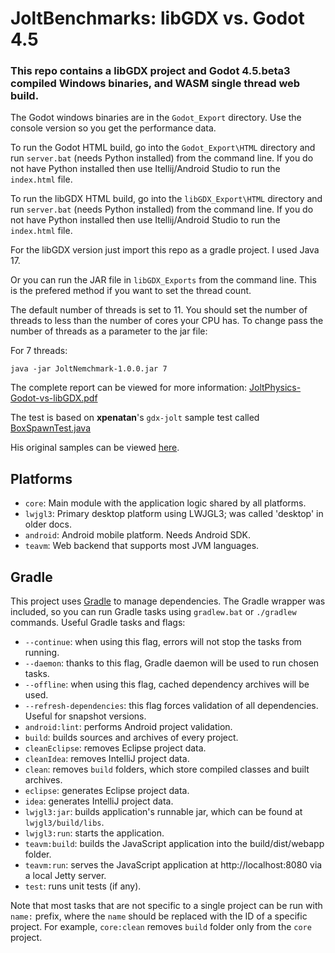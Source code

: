 # JoltBenchmarks: libGDX vs. Godot 4.5

### This repo contains a libGDX project and Godot 4.5.beta3 compiled Windows binaries, and WASM single thread web build.

The Godot windows binaries are in the `Godot_Export` directory.  Use the console version so you get the performance data.

To run the Godot HTML build, go into the `Godot_Export\HTML` directory and run `server.bat` (needs Python installed) from the command line.  If you do not have Python installed then use Itellij/Android Studio to run the `index.html` file.

To run the libGDX HTML build, go into the `libGDX_Export\HTML` directory and run `server.bat` (needs Python installed) from the command line.  If you do not have Python installed then use Itellij/Android Studio to run the `index.html` file.

For the libGDX version just import this repo as a gradle project.  I used Java 17.

Or you can run the JAR file in `libGDX_Exports` from the command line.  This is the prefered method if you want to set the thread count. 

The default number of threads is set to 11. You should set the number of threads to less than the number of cores your CPU has. 
To change pass the number of threads as a parameter to the jar file:

For 7 threads:
```
java -jar JoltNemchmark-1.0.0.jar 7
```

The complete report can be viewed for more information: [JoltPhysics-Godot-vs-libGDX.pdf](https://github.com/antzGames/Jolt-libGDX-vs-Godot/blob/master/JoltPhysics-Godot-vs-libGDX.pdf)

The test is based on **xpenatan**'s `gdx-jolt` sample test called [BoxSpawnTest.java](https://github.com/xpenatan/gdx-jolt/blob/master/examples/samples/core/src/main/java/jolt/example/samples/app/tests/playground/box/BoxSpawnTest.java)

His original samples can be viewed [here](https://xpenatan.github.io/gdx-jolt/examples/samples/).

## Platforms

- `core`: Main module with the application logic shared by all platforms.
- `lwjgl3`: Primary desktop platform using LWJGL3; was called 'desktop' in older docs.
- `android`: Android mobile platform. Needs Android SDK.
- `teavm`: Web backend that supports most JVM languages.

## Gradle

This project uses [Gradle](https://gradle.org/) to manage dependencies.
The Gradle wrapper was included, so you can run Gradle tasks using `gradlew.bat` or `./gradlew` commands.
Useful Gradle tasks and flags:

- `--continue`: when using this flag, errors will not stop the tasks from running.
- `--daemon`: thanks to this flag, Gradle daemon will be used to run chosen tasks.
- `--offline`: when using this flag, cached dependency archives will be used.
- `--refresh-dependencies`: this flag forces validation of all dependencies. Useful for snapshot versions.
- `android:lint`: performs Android project validation.
- `build`: builds sources and archives of every project.
- `cleanEclipse`: removes Eclipse project data.
- `cleanIdea`: removes IntelliJ project data.
- `clean`: removes `build` folders, which store compiled classes and built archives.
- `eclipse`: generates Eclipse project data.
- `idea`: generates IntelliJ project data.
- `lwjgl3:jar`: builds application's runnable jar, which can be found at `lwjgl3/build/libs`.
- `lwjgl3:run`: starts the application.
- `teavm:build`: builds the JavaScript application into the build/dist/webapp folder.
- `teavm:run`: serves the JavaScript application at http://localhost:8080 via a local Jetty server.
- `test`: runs unit tests (if any).

Note that most tasks that are not specific to a single project can be run with `name:` prefix, where the `name` should be replaced with the ID of a specific project.
For example, `core:clean` removes `build` folder only from the `core` project.
